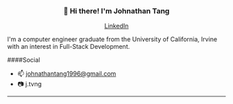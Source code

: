 <h3 align="center">👋 Hi there! I'm Johnathan Tang</h3>
<p align="center">
  <a href="https://www.linkedin.com/in/johnathan-tang-452241173/">LinkedIn</a> 
</p>

I'm a computer engineer graduate from the University of California, Irvine with an interest in Full-Stack Development. 

####Social
- 📫 johnathantang1996@gmail.com
- 📷 j.tvng

---


<!--
**lauragift21/lauragift21** is a ✨ _special_ ✨ repository because its `README.md` (this file) appears on your GitHub profile.

Here are some ideas to get you started:

- 🔭 I’m currently working on ...
- 🌱 I’m currently learning ...
- 👯 I’m looking to collaborate on ...
- 🤔 I’m looking for help with ...
- 💬 Ask me about ...
- 📫 How to reach me: ...
- 😄 Pronouns: ...
- ⚡ Fun fact: ...
-->
